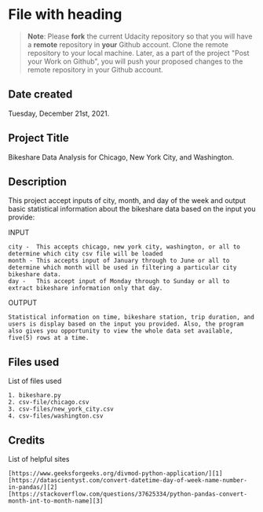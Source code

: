 # File with heading

>**Note**: Please **fork** the current Udacity repository so that you will have a **remote** repository in **your** Github account. Clone the remote repository to your local machine. Later, as a part of the project "Post your Work on Github", you will push your proposed changes to the remote repository in your Github account.

## Date created

Tuesday, December 21st, 2021.

## Project Title

Bikeshare Data Analysis for Chicago, New York City, and Washington.

## Description

This project accept inputs of city, month, and day of the week and output basic statistical information about the bikeshare data based on the input you provide:

INPUT  

    city -  This accepts chicago, new york city, washington, or all to determine which city csv file will be loaded
    month - This accepts input of January through to June or all to determine which month will be used in filtering a particular city bikeshare data.
    day -   This accept input of Monday through to Sunday or all to extract bikeshare information only that day.

OUTPUT  

    Statistical information on time, bikeshare station, trip duration, and users is display based on the input you provided. Also, the program also gives you opportunity to view the whole data set available, five(5) rows at a time.

## Files used

List of files used  

    1. bikeshare.py
    2. csv-file/chicago.csv
    3. csv-files/new_york_city.csv
    4. csv-files/washington.csv

## Credits

List of helpful sites

    [https://www.geeksforgeeks.org/divmod-python-application/][1]
    [https://datascientyst.com/convert-datetime-day-of-week-name-number-in-pandas/][2]
    [https://stackoverflow.com/questions/37625334/python-pandas-convert-month-int-to-month-name][3]
